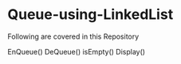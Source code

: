# Queue-using-LinkedList
Following are covered in this Repository

EnQueue()
DeQueue()
isEmpty()
Display()
